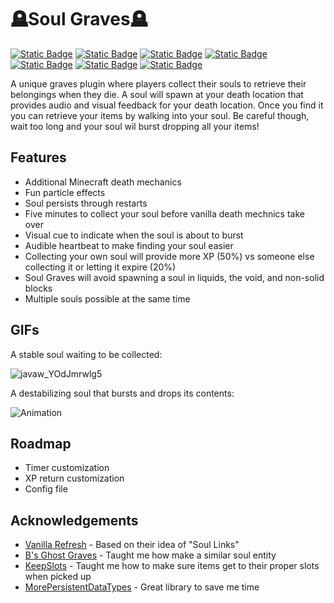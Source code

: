 
# 🪦Soul Graves🪦
[![Static Badge](https://img.shields.io/badge/release-0.1--BETA-bisque)]()
[![Static Badge](https://img.shields.io/badge/license-MIT-plum)](https://github.com/FaultyFunctions/SoulGraves/blob/main/LICENSE.md)
[![Static Badge](https://img.shields.io/badge/paper-1.21.x-skyblue)](https://papermc.org)
[![Static Badge](https://img.shields.io/badge/jdk-21-plum)]()
[![Static Badge](https://img.shields.io/badge/smp-Cobbleton%20Forever-gold)](https://cobbleton.com)
[![Static Badge](https://img.shields.io/badge/downloads-Modrinth-forestgreen)](https://modrinth.com/plugin/soul-graves)
[![Static Badge](https://img.shields.io/badge/downloads-Hangar-blue)](https://hangar.papermc.io/Faulty/SoulGraves)

A unique graves plugin where players collect their souls to retrieve their belongings when they die. A soul will spawn at your death location that provides audio and visual feedback for your death location. Once you find it you can retrieve your items by walking into your soul. Be careful though, wait too long and your soul wil burst dropping all your items!

## Features
- Additional Minecraft death mechanics
- Fun particle effects
- Soul persists through restarts
- Five minutes to collect your soul before vanilla death mechnics take over
- Visual cue to indicate when the soul is about to burst
- Audible heartbeat to make finding your soul easier
- Collecting your own soul will provide more XP (50%) vs someone else collecting it or letting it expire (20%)
- Soul Graves will avoid spawning a soul in liquids, the void, and non-solid blocks
- Multiple souls possible at the same time

## GIFs
A stable soul waiting to be collected:

![javaw_YOdJmrwlg5](https://github.com/user-attachments/assets/0131abd3-e1da-4db4-ae97-826624ccee8f)

A destabilizing soul that bursts and drops its contents:

![Animation](https://github.com/user-attachments/assets/8ddf0d00-c7b7-4504-8fff-234f4f7af3dc)

## Roadmap
* Timer customization
* XP return customization
* Config file

## Acknowledgements
- [Vanilla Refresh](https://modrinth.com/datapack/vanilla-refresh) - Based on their idea of "Soul Links"
- [B's Ghost Graves](https://github.com/Bpetiii/B_s_GhostGrave) - Taught me how make a similar soul entity
- [KeepSlots](https://github.com/cometcake575/KeepSlots) - Taught me how to make sure items get to their proper slots when picked up
- [MorePersistentDataTypes](https://github.com/mfnalex/MorePersistentDataTypes) - Great library to save me time
